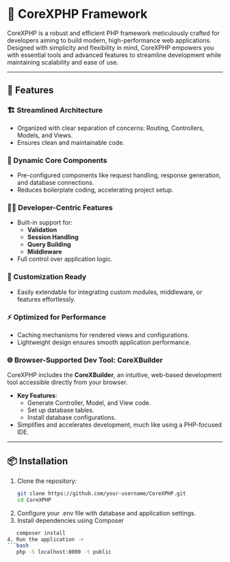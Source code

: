 # 🌟 CoreXPHP Framework  

CoreXPHP is a robust and efficient PHP framework meticulously crafted for developers aiming to build modern, high-performance web applications. Designed with simplicity and flexibility in mind, CoreXPHP empowers you with essential tools and advanced features to streamline development while maintaining scalability and ease of use.  

---

## 🚀 Features  

### 🏗️ Streamlined Architecture  
- Organized with clear separation of concerns: Routing, Controllers, Models, and Views.  
- Ensures clean and maintainable code.  

### 🔧 Dynamic Core Components  
- Pre-configured components like request handling, response generation, and database connections.  
- Reduces boilerplate coding, accelerating project setup.  

### 👨‍💻 Developer-Centric Features  
- Built-in support for:  
  - **Validation**  
  - **Session Handling**  
  - **Query Building**  
  - **Middleware**  
- Full control over application logic.  

### 🔌 Customization Ready  
- Easily extendable for integrating custom modules, middleware, or features effortlessly.  

### ⚡ Optimized for Performance  
- Caching mechanisms for rendered views and configurations.  
- Lightweight design ensures smooth application performance.  

### 🌐 Browser-Supported Dev Tool: **CoreXBuilder**  
CoreXPHP includes the **CoreXBuilder**, an intuitive, web-based development tool accessible directly from your browser.  
- **Key Features**:  
  - Generate Controller, Model, and View code.  
  - Set up database tables.  
  - Install database configurations.  
- Simplifies and accelerates development, much like using a PHP-focused IDE.  

---

## 📦 Installation  

1. Clone the repository:  
   ```bash
   git clone https://github.com/your-username/CoreXPHP.git
   cd CoreXPHP
2. Configure your .env file with database and application settings.
3. Install dependencies using Composer
 ```bash
    composer install
4. Run the application -> 
 ```bash
    php -S localhost:8000 -t public


